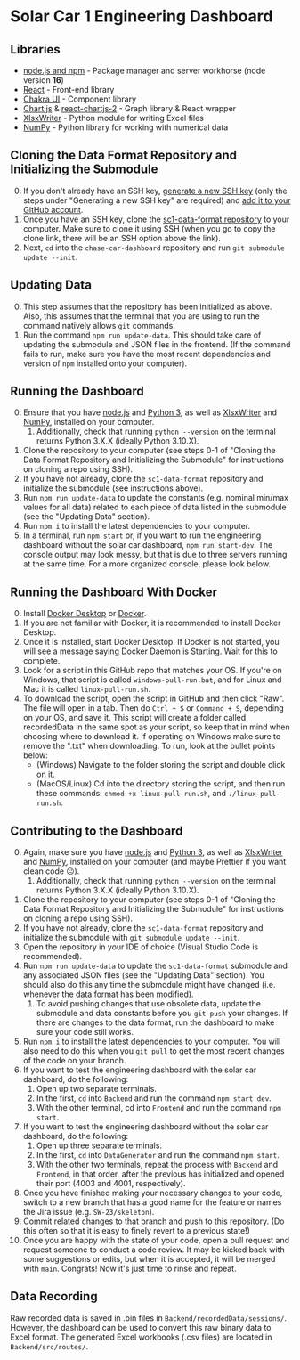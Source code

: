 # Solar Car 1 Engineering Dashboard

## Libraries

- [node.js and npm](https://nodejs.org/en/) - Package manager and server workhorse (node version **16**)
- [React](https://reactjs.org/) - Front-end library
- [Chakra UI](https://chakra-ui.com/) - Component library
- [Chart.js](https://www.chartjs.org/) & [react-chartjs-2](https://www.npmjs.com/package/react-chartjs-2) - Graph library & React wrapper
- [XlsxWriter](https://pypi.org/project/XlsxWriter/) - Python module for writing Excel files
- [NumPy](https://numpy.org/) - Python library for working with numerical data

## Cloning the Data Format Repository and Initializing the Submodule

0. If you don't already have an SSH key, [generate a new SSH key](https://docs.github.com/en/authentication/connecting-to-github-with-ssh/generating-a-new-ssh-key-and-adding-it-to-the-ssh-agent) (only the steps under "Generating a new SSH key" are required) and [add it to your GitHub account](https://docs.github.com/en/authentication/connecting-to-github-with-ssh/adding-a-new-ssh-key-to-your-github-account).
1. Once you have an SSH key, clone the [sc1-data-format repository](https://github.com/badgerloop-software/sc1-data-format) to your computer. Make sure to clone it using SSH (when you go to copy the clone link, there will be an SSH option above the link).
2. Next, `cd` into the `chase-car-dashboard` repository and run `git submodule update --init`.

## Updating Data

0. This step assumes that the repository has been initialized as above. Also, this assumes that the terminal that you are using to run the command natively allows `git` commands.
1. Run the command `npm run update-data`. This should take care of updating the submodule and JSON files in the frontend. (If the command fails to run, make sure you have the most recent dependencies and version of `npm` installed onto your computer).

## Running the Dashboard

0. Ensure that you have [node.js](https://nodejs.org/en/download/) and [Python 3](https://www.python.org/downloads/release/python-3104/), as well as [XlsxWriter](https://xlsxwriter.readthedocs.io/getting_started.html) and [NumPy](https://numpy.org/install/), installed on your computer.
   1. Additionally, check that running `python --version` on the terminal returns Python 3.X.X (ideally Python 3.10.X).
1. Clone the repository to your computer (see steps 0-1 of "Cloning the Data Format Repository and Initializing the Submodule" for instructions on cloning a repo using SSH).
2. If you have not already, clone the `sc1-data-format` repository and initialize the submodule (see instructions above).
3. Run `npm run update-data` to update the constants (e.g. nominal min/max values for all data) related to each piece of data listed in the submodule (see the "Updating Data" section).
4. Run `npm i` to install the latest dependencies to your computer.
5. In a terminal, run `npm start` or, if you want to run the engineering dashboard without the solar car dashboard, `npm run start-dev`. The console output may look messy, but that is due to three servers running at the same time. For a more organized console, please look below.

## Running the Dashboard With Docker

0. Install [Docker Desktop](https://docs.docker.com/get-docker/) or [Docker](https://docs.docker.com/engine/install/). 
1. If you are not familiar with Docker, it is recommended to install Docker Desktop.
2. Once it is installed, start Docker Desktop. If Docker is not started, you will see a message saying Docker Daemon is Starting. Wait for this to complete.
3. Look for a script in this GitHub repo that matches your OS. If you're on Windows, that script is called `windows-pull-run.bat`, and for Linux and Mac it is called `linux-pull-run.sh`.
4. To download the script, open the script in GitHub and then click "Raw". The file will open in a tab. Then do `Ctrl + S` or `Command + S`, depending on your OS, and save it. This script will create a folder called recordedData in the same spot as your script, so keep that in mind when choosing where to download it.  If operating on Windows make sure to remove the ".txt" when downloading. To run, look at the bullet points below:
   - (Windows) Navigate to the folder storing the script and double click on it. 
   - (MacOS/Linux) Cd into the directory storing the script, and then run these commands: `chmod +x linux-pull-run.sh`, and `./linux-pull-run.sh`.

## Contributing to the Dashboard

0. Again, make sure you have [node.js](https://nodejs.org/en/download/) and [Python 3](https://www.python.org/downloads/release/python-3104/), as well as [XlsxWriter](https://xlsxwriter.readthedocs.io/getting_started.html) and [NumPy](https://numpy.org/install/), installed on your computer (and maybe Prettier if you want clean code :neutral_face:).
   1. Additionally, check that running `python --version` on the terminal returns Python 3.X.X (ideally Python 3.10.X).
1. Clone the repository to your computer (see steps 0-1 of "Cloning the Data Format Repository and Initializing the Submodule" for instructions on cloning a repo using SSH).
2. If you have not already, clone the `sc1-data-format` repository and initialize the submodule with `git submodule update --init`.
3. Open the repository in your IDE of choice (Visual Studio Code is recommended).
4. Run `npm run update-data` to update the `sc1-data-format` submodule and any associated JSON files (see the "Updating Data" section). You should also do this any time the submodule might have changed (i.e. whenever the [data format](https://github.com/badgerloop-software/sc1-data-format/blob/main/format.json) has been modified).
   1. To avoid pushing changes that use obsolete data, update the submodule and data constants before you `git push` your changes. If there are changes to the data format, run the dashboard to make sure your code still works.
5. Run `npm i` to install the latest dependencies to your computer. You will also need to do this when you `git pull` to get the most recent changes of the code on your branch.
6. If you want to test the engineering dashboard with the solar car dashboard, do the following:
   1. Open up two separate terminals.
   2. In the first, `cd` into `Backend` and run the command `npm start dev`.
   3. With the other terminal, cd into `Frontend` and run the command `npm start`.
7. If you want to test the engineering dashboard without the solar car dashboard, do the following:
   1. Open up three separate terminals.
   2. In the first, `cd` into `DataGenerator` and run the command `npm start`.
   3. With the other two terminals, repeat the process with `Backend` and `Frontend`, in that order, after the previous has initialized and opened their port (4003 and 4001, respectively).
8. Once you have finished making your necessary changes to your code, switch to a new branch that has a good name for the feature or names the Jira issue (e.g. `SW-23/skeleton`).
9. Commit related changes to that branch and push to this repository. (Do this often so that it is easy to finely revert to a previous state!)
10. Once you are happy with the state of your code, open a pull request and request someone to conduct a code review. It may be kicked back with some suggestions or edits, but when it is accepted, it will be merged with `main`. Congrats! Now it's just time to rinse and repeat.

## Data Recording

Raw recorded data is saved in .bin files in `Backend/recordedData/sessions/`. However, the dashboard can be used to convert this raw binary data to Excel format. The generated Excel workbooks (.csv files) are located in `Backend/src/routes/`.
